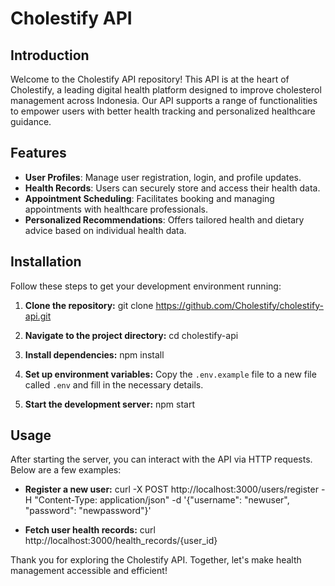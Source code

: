 # Cholestify API

## Introduction
Welcome to the Cholestify API repository! This API is at the heart of Cholestify, a leading digital health platform designed to improve cholesterol management across Indonesia. Our API supports a range of functionalities to empower users with better health tracking and personalized healthcare guidance.

## Features
- **User Profiles**: Manage user registration, login, and profile updates.
- **Health Records**: Users can securely store and access their health data.
- **Appointment Scheduling**: Facilitates booking and managing appointments with healthcare professionals.
- **Personalized Recommendations**: Offers tailored health and dietary advice based on individual health data.

## Installation
Follow these steps to get your development environment running:

1. **Clone the repository:**
git clone https://github.com/Cholestify/cholestify-api.git

2. **Navigate to the project directory:**
cd cholestify-api

3. **Install dependencies:**
npm install


4. **Set up environment variables:**
Copy the `.env.example` file to a new file called `.env` and fill in the necessary details.

5. **Start the development server:**
npm start


## Usage
After starting the server, you can interact with the API via HTTP requests. Below are a few examples:

- **Register a new user:**
curl -X POST http://localhost:3000/users/register -H "Content-Type: application/json" -d '{"username": "newuser", "password": "newpassword"}'

- **Fetch user health records:**
curl http://localhost:3000/health_records/{user_id}


Thank you for exploring the Cholestify API. Together, let's make health management accessible and efficient!
